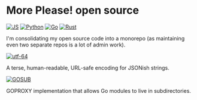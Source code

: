 # More Please! open source

[![JS](https://github.com/more-please/more-stuff/actions/workflows/js.yml/badge.svg)](https://github.com/more-please/more-stuff/actions/workflows/js.yml)
[![Python](https://github.com/more-please/more-stuff/actions/workflows/py.yml/badge.svg)](https://github.com/more-please/more-stuff/actions/workflows/py.yml)
[![Go](https://github.com/more-please/more-stuff/actions/workflows/go.yml/badge.svg)](https://github.com/more-please/more-stuff/actions/workflows/go.yml)
[![Rust](https://github.com/more-please/more-stuff/actions/workflows/rust.yml/badge.svg)](https://github.com/more-please/more-stuff/actions/workflows/rust.yml)

I'm consolidating my open source code into a monorepo (as maintaining even two separate repos is a lot of admin work).

[![utf-64](https://raw.githubusercontent.com/more-please/more-stuff/main/utf64/utf64.svg)](utf64)

A terse, human-readable, URL-safe encoding for JSONish strings.

[![GOSUB](https://raw.githubusercontent.com/more-please/gosub-goproxy/main/assets/gosub.svg)](gosub)

GOPROXY implementation that allows Go modules to live in subdirectories.
